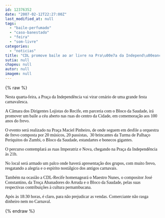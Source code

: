 ```yaml
---
id: 12376352
date: "2007-02-12T22:27:00Z"
last_modified_at: null
tags:
  - "baile-perfumado"
  - "caso-banestado"
  - "feira"
  - "som-livre"
categories:
  - "noticias"
title: "CDL promove baile ao ar livre na Pra\u00e7a da Independ\u00eancia nesta quarta-feira"
sutia: null
chapeu: null
autor: null
imagem: null
---
```

{% raw %}
<p><P><FONT face=Verdana>Nesta quarta-feira, a Praça da Independência vai virar cenário de uma grande festa carnavalesca. </FONT></P></p>
<p><P><FONT face=Verdana>A Câmara dos Dirigentes Lojistas do Recife, em parceria com o Bloco da Saudade, irá promover um baile a céu aberto nas ruas do centro da Cidade, em comemoração aos 100 anos do frevo. </FONT></P></p>
<p><P><FONT face=Verdana>O evento será realizado na Praça Maciel Pinheiro, de onde seguem em desfile a orquestra de frevo composta por 20 músicos, 20 passistas,&nbsp; 30 brincantes da Turma de Palhaço Periquitos do Zumbi, o Bloco da Saudade, estandartes e bonecos gigantes. </FONT></P></p>
<p><P><FONT face=Verdana>O percurso contemplará as ruas Imperatriz e Nova, chegando na Praça da Independência às 21h. </FONT></P></p>
<p><P><FONT face=Verdana>No local será armado um palco onde haverá apresentação dos grupos, com muito frevo, resgatando a alegria e o espírito nostálgico dos antigos carnavais. </FONT></P></p>
<p><P><FONT face=Verdana>Também na ocasião a CDL-Recife homenageará o Maestro Nunes, o compositor José Constantino, da Troça Abanadores do Arruda e o Bloco da Saudade, pelas suas respectivas contribuições à cultura pernambucana. </FONT></P></p>
<p><P><FONT face=Verdana>Após às 18:30 horas, é claro, para não prejudicar as vendas. Comerciante não rasga dinheiro nem no Carnaval.</FONT></P> </p>
{% endraw %}